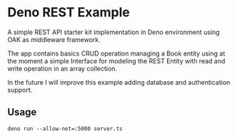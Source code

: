 # Deno REST Example

A simple REST API starter kit implementation in Deno environment using OAK as middleware framework.

The app contains basics CRUD operation managing a Book entity using at the moment a simple Interface for modeling the REST Entity with read and write operation in an array collection.

In the future I will improve this example adding database and authentication support.


## Usage

```
deno run --allow-net=:5000 server.ts
```

